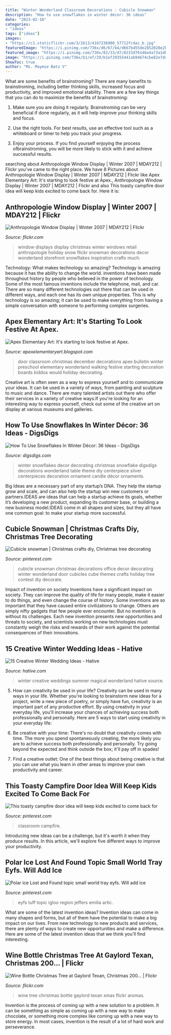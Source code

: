 ```yaml
---
title: "Winter Wonderland Classroom Decorations : Cubicle Snowman"
description: "How to use snowflakes in winter décor: 36 ideas"
date: "2023-02-18"
categories:
- "ideas"
tags: ["ideas"]
images:
- "https://c1.staticflickr.com/3/2613/4167236900_57712fc4ac_b.jpg"
featuredImage: "https://i.pinimg.com/736x/d6/67/b4/d667b455de2852028e2b60eb5563ffdc.jpg"
featured_image: "https://i.pinimg.com/736x/82/33/d7/8233d76146e4a73a1db21c87639b8a6f--lost-and-found-eyfs-tuff-tray.jpg"
image: "https://i.pinimg.com/736x/b1/ef/29/b1ef29355441ab94674cbe82e7ddc283--office-decor-office-ideas.jpg"
ShowToc: true
author: "Ms. Maymie Batz V"
---
```



What are some benefits of brainstroming?
There are many benefits to brainstroming, including better thinking skills, increased focus and productivity, and improved emotional stability. There are a few key things that you can do to maximize the benefits of brainstroming:
1. Make sure you are doing it regularly. Brainstroming can be very beneficial if done regularly, as it will help improve your thinking skills and focus.

2. Use the right tools. For best results, use an effective tool such as a whiteboard or timer to help you track your progress.

3. Enjoy your process. If you find yourself enjoying the process ofbrainstroming, you will be more likely to stick with it and achieve successful results.

	

		
searching about Anthropologie Window Display | Winter 2007 | MDAY212 | Flickr you've came to the right place. We have 8 Pictures about Anthropologie Window Display | Winter 2007 | MDAY212 | Flickr like Apex Elementary Art: It&#039;s starting to look festive at Apex., Anthropologie Window Display | Winter 2007 | MDAY212 | Flickr and also This toasty campfire door idea will keep kids excited to come back for. Here it is:
		
    
## Anthropologie Window Display | Winter 2007 | MDAY212 | Flickr

<img loading=lazy src="https://c1.staticflickr.com/5/4050/4707420271_77fec78aae_b.jpg" onerror="this.onerror=null;this.src='https://tse2.mm.bing.net/th?id=OIP.t4hzvzUQVhbGggWx9TxdwAHaJ4&amp;pid=15.1';" alt="Anthropologie Window Display | Winter 2007 | MDAY212 | Flickr">

_Source: flickr.com_

>window displays display christmas winter windows retail anthropologie holiday snow flickr snowman decorations decor wonderland storefront snowflakes inspiration crafts much. 

	

Technology: What makes technology so amazing?
Technology is amazing because it has the ability to change the world. inventions have been made throughout history by people who believed in the power of technology. Some of the most famous inventions include the telephone, mail, and car. There are so many different technologies out there that can be used in different ways, and each one has its own unique properties. This is why technology is so amazing; it can be used to make everything from having a simple conversation with someone to performing complex surgeries.

    
## Apex Elementary Art: It&#039;s Starting To Look Festive At Apex.

<img loading=lazy src="https://3.bp.blogspot.com/-ABGoJsHvxJI/TuU9xPhXShI/AAAAAAAAAi4/CZUb36of4mU/s1600/IMG_3881.JPG" onerror="this.onerror=null;this.src='https://tse4.mm.bing.net/th?id=OIP.7Nly06uveFrClSGP7-zNVwHaJ6&amp;pid=15.1';" alt="Apex Elementary Art: It&#039;s starting to look festive at Apex.">

_Source: apexelementaryart.blogspot.com_

>door classroom christmas december decorations apex bulletin winter preschool elementary wonderland walking festive starting decoration boards kiddos would holiday decorating. 

	

Creative art is often seen as a way to express yourself and to communicate your ideas. It can be used in a variety of ways, from painting and sculpture to music and dance. There are many talented artists out there who offer their services in a variety of creative ways.If you're looking for an interesting way to express yourself, check out some of the creative art on display at various museums and galleries.

    
## How To Use Snowflakes In Winter Décor: 36 Ideas - DigsDigs

<img loading=lazy src="http://www.digsdigs.com/photos/how-to-use-snowflakes-in-winter-decor-ideas-12.jpg" onerror="this.onerror=null;this.src='https://tse1.mm.bing.net/th?id=OIP.6474PEYYPSkh-Rqw2bQa4AHaJ4&amp;pid=15.1';" alt="How To Use Snowflakes In Winter Décor: 36 Ideas - DigsDigs">

_Source: digsdigs.com_

>winter snowflakes decor decorating christmas snowflake digsdigs decorations wonderland table theme diy centerpiece silver centerpieces decoration ornament candle décor ornaments. 

	

Big Ideas are a necessary part of any startup’s DNA. They help the startup grow and scale, and can also help the startup win new customers or partners.IDEAS are ideas that can help a startup achieve its goals, whether it’s developing a new product, expanding its customer base, or building a new business model.IDEAS come in all shapes and sizes, but they all have one common goal: to make your startup more successful.

    
## Cubicle Snowman | Christmas Crafts Diy, Christmas Tree Decorating

<img loading=lazy src="https://i.pinimg.com/736x/b1/ef/29/b1ef29355441ab94674cbe82e7ddc283--office-decor-office-ideas.jpg" onerror="this.onerror=null;this.src='https://tse4.mm.bing.net/th?id=OIP.11hHuPVc8hMhp-DOiSp6JAHaJ4&amp;pid=15.1';" alt="Cubicle snowman | Christmas crafts diy, Christmas tree decorating">

_Source: pinterest.com_

>cubicle snowman christmas decorations office decor decorating winter wonderland door cubicles cube themes crafts holiday tree contest diy decorate. 

	

Impact of invention on society
Inventions have a significant impact on society. They can improve the quality of life for many people, make it easier to do things, and even change the course of history. Some inventions are so important that they have caused entire civilizations to change. Others are simply nifty gadgets that few people ever encounter. But no invention is without its challenges. Each new invention presents new opportunities and threats to society, and scientists working on new technologies must constantly weigh the risks and rewards of their work against the potential consequences of their innovations.

    
## 15 Creative Winter Wedding Ideas - Hative

<img loading=lazy src="https://hative.com/wp-content/uploads/2014/11/winter-wedding-ideas/3-creative-winter-wedding-ideas.jpg" onerror="this.onerror=null;this.src='https://tse3.mm.bing.net/th?id=OIP.DbMGoGUX-h8yTCMJ_SwoiwHaLH&amp;pid=15.1';" alt="15 Creative Winter Wedding Ideas - Hative">

_Source: hative.com_

>winter creative weddings summer magical wonderland hative source. 

	

5. How can creativity be used in your life?
Creativity can be used in many ways in your life. Whether you're looking to brainstorm new ideas for a project, write a new piece of poetry, or simply have fun, creativity is an important part of any productive effort. By using creativity in your everyday life, you'll increase your chances of achieving success both professionally and personally. Here are 5 ways to start using creativity in your everyday life:
1. Be creative with your time: There's no doubt that creativity comes with time. The more you spend spontaneously creating, the more likely you are to achieve success both professionally and personally. Try going beyond the expected and think outside the box; it'll pay off in spades!

2. Find a creative outlet: One of the best things about being creative is that you can use what you learn in other areas to improve your own productivity and career.

    
## This Toasty Campfire Door Idea Will Keep Kids Excited To Come Back For

<img loading=lazy src="https://i.pinimg.com/736x/d6/67/b4/d667b455de2852028e2b60eb5563ffdc.jpg" onerror="this.onerror=null;this.src='https://tse1.mm.bing.net/th?id=OIP.vc0i8nUmi9cUUB7OQVD9wQHaJ4&amp;pid=15.1';" alt="This toasty campfire door idea will keep kids excited to come back for">

_Source: pinterest.com_

>classroom campfire. 

	

Introducing new ideas can be a challenge, but it's worth it when they produce results. In this article, we'll explore five different ways to improve your productivity.

    
## Polar Ice Lost And Found Topic Small World Tray Eyfs. Will Add Ice

<img loading=lazy src="https://i.pinimg.com/736x/82/33/d7/8233d76146e4a73a1db21c87639b8a6f--lost-and-found-eyfs-tuff-tray.jpg" onerror="this.onerror=null;this.src='https://tse3.mm.bing.net/th?id=OIP.qfc43JhCn5QMqj4wTJkLoQHaJ3&amp;pid=15.1';" alt="Polar ice Lost and Found topic small world tray eyfs. Will add ice">

_Source: pinterest.com_

>eyfs tuff topic igloo region jeffers emilia artic. 

	

What are some of the latest invention ideas?
Invention ideas can come in many shapes and forms, but all of them have the potential to make a big impact on our lives. From new technology to new products and services, there are plenty of ways to create new opportunities and make a difference. Here are some of the latest invention ideas that we think you'll find interesting.

    
## Wine Bottle Christmas Tree At Gaylord Texan, Christmas 200… | Flickr

<img loading=lazy src="https://c1.staticflickr.com/3/2613/4167236900_57712fc4ac_b.jpg" onerror="this.onerror=null;this.src='https://tse3.mm.bing.net/th?id=OIP.O-uV6I_7Q7wp75WI7-kgYAHaJ4&amp;pid=15.1';" alt="Wine Bottle Christmas Tree at Gaylord Texan, Christmas 200… | Flickr">

_Source: flickr.com_

>wine tree christmas bottle gaylord texan xmas flickr aromas. 

	

Invention is the process of coming up with a new solution to a problem. It can be something as simple as coming up with a new way to make chocolate, or something more complex like coming up with a new way to store energy. In most cases, invention is the result of a lot of hard work and perseverance.

